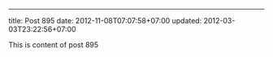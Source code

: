 ---
title: Post 895
date: 2012-11-08T07:07:58+07:00
updated: 2012-03-03T23:22:56+07:00

This is content of post 895
